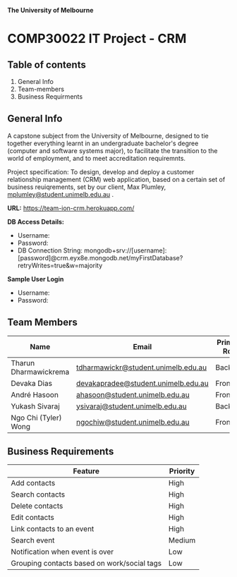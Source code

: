 **The University of Melbourne**
# COMP30022 IT Project - CRM 
  
## Table of contents
1. General Info
2. Team-members
3. Business Requirments
  
## General Info
A capstone subject from the University of Melbourne, designed to tie together everything learnt in an undergraduate bachelor's degree (computer and software systems major), to facilitate the transition to the world of employment, and to meet accreditation requiremnts.  
  
Project specification: To design, develop and deploy a customer relationship management (CRM) web application, based on a certain set of business reuiqrements, set by our client, Max Plumley, mplumley@student.unimelb.edu.au .
  
**URL:** https://team-ion-crm.herokuapp.com/  
  
**DB Access Details:**  
* Username:   
* Password: 
* DB Connection String: mongodb+srv://[username]:[password]@crm.eyx8e.mongodb.net/myFirstDatabase?retryWrites=true&w=majority
  
**Sample User Login**
 * Username:  
 * Password:  
  
## Team Members
 Name | Email | Primary Role
------------ | ------------- | -------------
 Tharun Dharmawickrema  | tdharmawickr@student.unimelb.edu.au | Backend
 Devaka Dias  | devakapradee@student.unimelb.edu.au | Frontend
 André Hasoon  | ahasoon@student.unimelb.edu.au | Frontend
 Yukash Sivaraj  | ysivaraj@student.unimelb.edu.au | Backend
 Ngo Chi (Tyler) Wong  | ngochiw@student.unimelb.edu.au | Frontend
  
## Business Requirements 
 Feature | Priority
------------ | -------------
 Add contacts  | High 
 Search contacts  | High
 Delete contacts  | High
 Edit contacts  | High
 Link contacts to an event  | High
 Search event  | Medium
 Notification when event is over | Low
 Grouping contacts based on  work/social tags | Low
